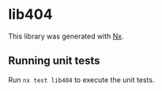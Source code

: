 # lib404

This library was generated with [Nx](https://nx.dev).

## Running unit tests

Run `nx test lib404` to execute the unit tests.
